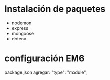 # Instalación de paquetes
- nodemon
- express
- mongoose
- dotenv

# configuración EM6

package.json agregar:
"type": "module",
